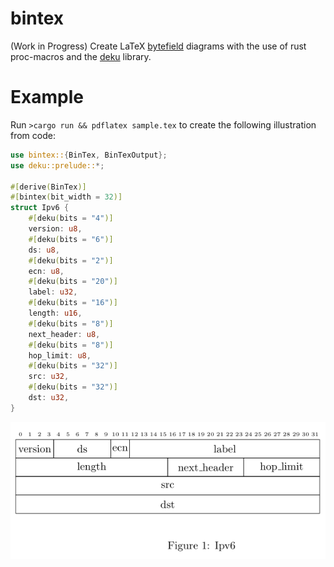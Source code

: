 # bintex

(Work in Progress) Create LaTeX [bytefield](https://www.ctan.org/pkg/bytefield) diagrams with the
use of rust proc-macros and the [deku](https://github.com/sharksforarms/deku) library.

# Example

Run `>cargo run && pdflatex sample.tex` to create the following illustration from code:

```rust
use bintex::{BinTex, BinTexOutput};
use deku::prelude::*;

#[derive(BinTex)]
#[bintex(bit_width = 32)]
struct Ipv6 {
    #[deku(bits = "4")]
    version: u8,
    #[deku(bits = "6")]
    ds: u8,
    #[deku(bits = "2")]
    ecn: u8,
    #[deku(bits = "20")]
    label: u32,
    #[deku(bits = "16")]
    length: u16,
    #[deku(bits = "8")]
    next_header: u8,
    #[deku(bits = "8")]
    hop_limit: u8,
    #[deku(bits = "32")]
    src: u32,
    #[deku(bits = "32")]
    dst: u32,
}
```
![Result](/media/ipv6.png)
